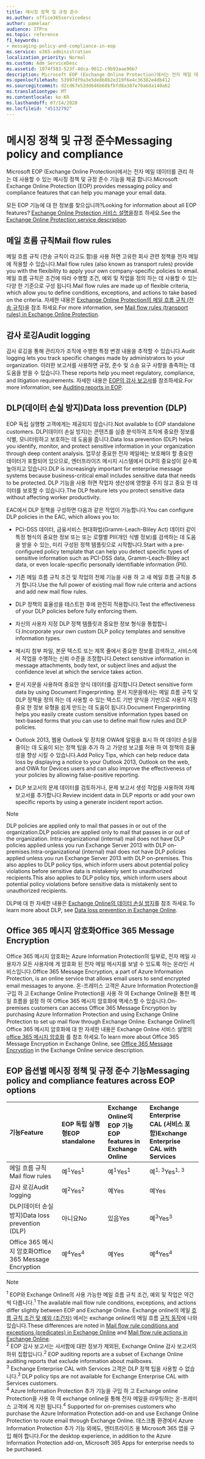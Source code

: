 ```yaml
---
title: 메시징 정책 및 규정 준수
ms.author: office365servicedesc
author: pamelaar
audience: ITPro
ms.topic: reference
f1_keywords:
- messaging-policy-and-compliance-in-eop
ms.service: o365-administration
localization_priority: Normal
ms.custom: Adm_ServiceDesc
ms.assetid: 1074f583-523f-4dca-9012-c9b93aae96b7
description: Microsoft EOP (Exchange Online Protection)에서는 전자 메일 데이터를 관리 하는 데 사용할 수 있는 메시징 정책 및 규정 준수 기능을 제공 합니다.
ms.openlocfilehash: 53997df9a3e5de8b8b2e319f6e4c36382e4db412
ms.sourcegitcommit: d2cd67e52dd646b68bfbfd8a387e70a6da140a62
ms.translationtype: MT
ms.contentlocale: ko-KR
ms.lasthandoff: 07/14/2020
ms.locfileid: "45132792"
---
```

# <a name="messaging-policy-and-compliance"></a><span data-ttu-id="dfbef-103">메시징 정책 및 규정 준수</span><span class="sxs-lookup"><span data-stu-id="dfbef-103">Messaging policy and compliance</span></span>

<span data-ttu-id="dfbef-104">Microsoft EOP (Exchange Online Protection)에서는 전자 메일 데이터를 관리 하는 데 사용할 수 있는 메시징 정책 및 규정 준수 기능을 제공 합니다.</span><span class="sxs-lookup"><span data-stu-id="dfbef-104">Microsoft Exchange Online Protection (EOP) provides messaging policy and compliance features that can help you manage your email data.</span></span>

<span data-ttu-id="dfbef-105">모든 EOP 기능에 대 한 정보를 찾으십니까?</span><span class="sxs-lookup"><span data-stu-id="dfbef-105">Looking for information about all EOP features?</span></span> <span data-ttu-id="dfbef-106">[Exchange Online Protection 서비스 설명을](exchange-online-protection-service-description.md)참조 하세요.</span><span class="sxs-lookup"><span data-stu-id="dfbef-106">See the [Exchange Online Protection service description](exchange-online-protection-service-description.md).</span></span>

## <a name="mail-flow-rules"></a><span data-ttu-id="dfbef-107">메일 흐름 규칙</span><span class="sxs-lookup"><span data-stu-id="dfbef-107">Mail flow rules</span></span>

<span data-ttu-id="dfbef-108">메일 흐름 규칙 (전송 규칙이 라고도 함)을 사용 하면 고유한 회사 관련 정책을 전자 메일에 적용할 수 있습니다.</span><span class="sxs-lookup"><span data-stu-id="dfbef-108">Mail flow rules (also known as transport rules) provide you with the flexibility to apply your own company-specific policies to email.</span></span> <span data-ttu-id="dfbef-109">메일 흐름 규칙은 조건에 따라 수행할 조건, 예외 및 작업을 정의 하는 데 사용할 수 있는 다양 한 기준으로 구성 됩니다.</span><span class="sxs-lookup"><span data-stu-id="dfbef-109">Mail flow rules are made up of flexible criteria, which allow you to define conditions, exceptions, and actions to take based on the criteria.</span></span> <span data-ttu-id="dfbef-110">자세한 내용은 [Exchange Online Protection의 메일 흐름 규칙 (전송 규칙)](https://docs.microsoft.com/microsoft-365/security/office-365-security/mail-flow-rules-transport-rules-0)을 참조 하세요.</span><span class="sxs-lookup"><span data-stu-id="dfbef-110">For more information, see [Mail flow rules (transport rules) in Exchange Online Protection](https://docs.microsoft.com/microsoft-365/security/office-365-security/mail-flow-rules-transport-rules-0).</span></span>

## <a name="audit-logging"></a><span data-ttu-id="dfbef-111">감사 로깅</span><span class="sxs-lookup"><span data-stu-id="dfbef-111">Audit logging</span></span>

<span data-ttu-id="dfbef-112">감사 로깅을 통해 관리자가 조직에 수행한 특정 변경 내용을 추적할 수 있습니다.</span><span class="sxs-lookup"><span data-stu-id="dfbef-112">Audit logging lets you track specific changes made by administrators to your organization.</span></span> <span data-ttu-id="dfbef-113">이러한 보고서를 사용하면 규정, 준수 및 소송 요구 사항을 충족하는 데 도움을 받을 수 있습니다.</span><span class="sxs-lookup"><span data-stu-id="dfbef-113">These reports help you meet regulatory, compliance, and litigation requirements.</span></span> <span data-ttu-id="dfbef-114">자세한 내용은 [EOP의 감사 보고서](https://docs.microsoft.com/microsoft-365/security/office-365-security/auditing-reports-in-eop)를 참조하세요.</span><span class="sxs-lookup"><span data-stu-id="dfbef-114">For more information, see [Auditing reports in EOP](https://docs.microsoft.com/microsoft-365/security/office-365-security/auditing-reports-in-eop).</span></span>

## <a name="data-loss-prevention-dlp"></a><span data-ttu-id="dfbef-115">DLP(데이터 손실 방지)</span><span class="sxs-lookup"><span data-stu-id="dfbef-115">Data loss prevention (DLP)</span></span>

<span data-ttu-id="dfbef-116">EOP 독립 실행형 고객에게는 제공되지 않습니다.</span><span class="sxs-lookup"><span data-stu-id="dfbef-116">Not available to EOP standalone customers.</span></span> <span data-ttu-id="dfbef-117">DLP(데이터 손실 방지)는 콘텐츠를 심층 분석하여 조직에 중요한 정보를 식별, 모니터링하고 보호하는 데 도움을 줍니다.</span><span class="sxs-lookup"><span data-stu-id="dfbef-117">Data loss prevention (DLP) helps you identify, monitor, and protect sensitive information in your organization through deep content analysis.</span></span> <span data-ttu-id="dfbef-118">업무상 중요한 전자 메일에는 보호해야 할 중요한 데이터가 포함되어 있으므로, 엔터프라이즈 메시지 시스템에서 DLP의 중요성이 갈수록 높아지고 있습니다.</span><span class="sxs-lookup"><span data-stu-id="dfbef-118">DLP is increasingly important for enterprise message systems because business-critical email includes sensitive data that needs to be protected.</span></span> <span data-ttu-id="dfbef-119">DLP 기능을 사용 하면 작업자 생산성에 영향을 주지 않고 중요 한 데이터를 보호할 수 있습니다.</span><span class="sxs-lookup"><span data-stu-id="dfbef-119">The DLP feature lets you protect sensitive data without affecting worker productivity.</span></span>

<span data-ttu-id="dfbef-120">EAC에서 DLP 정책을 구성하면 다음과 같은 작업이 가능합니다.</span><span class="sxs-lookup"><span data-stu-id="dfbef-120">You can configure DLP policies in the EAC, which allows you to:</span></span>

- <span data-ttu-id="dfbef-121">PCI-DSS 데이터, 금융서비스 현대화법(Gramm-Leach-Bliley Act) 데이터 같이 특정 형식의 중요한 정보 또는 또는 로캘별 PII(개인 식별 정보)를 검색하는 데 도움을 받을 수 있는, 미리 구성된 정책 템플릿으로 시작합니다.</span><span class="sxs-lookup"><span data-stu-id="dfbef-121">Start with a pre-configured policy template that can help you detect specific types of sensitive information such as PCI-DSS data, Gramm-Leach-Bliley act data, or even locale-specific personally identifiable information (PII).</span></span>

- <span data-ttu-id="dfbef-122">기존 메일 흐름 규칙 조건 및 작업의 전체 기능을 사용 하 고 새 메일 흐름 규칙을 추가 합니다.</span><span class="sxs-lookup"><span data-stu-id="dfbef-122">Use the full power of existing mail flow rule criteria and actions and add new mail flow rules.</span></span>

- <span data-ttu-id="dfbef-123">DLP 정책의 효율성을 테스트한 후에 완전히 적용합니다.</span><span class="sxs-lookup"><span data-stu-id="dfbef-123">Test the effectiveness of your DLP policies before fully enforcing them.</span></span>

- <span data-ttu-id="dfbef-124">자신의 사용자 지정 DLP 정책 템플릿과 중요한 정보 형식을 통합합니다.</span><span class="sxs-lookup"><span data-stu-id="dfbef-124">Incorporate your own custom DLP policy templates and sensitive information types.</span></span>

- <span data-ttu-id="dfbef-125">메시지 첨부 파일, 본문 텍스트 또는 제목 줄에서 중요한 정보를 검색하고, 서비스에서 작업을 수행하는 신뢰 수준을 조정합니다.</span><span class="sxs-lookup"><span data-stu-id="dfbef-125">Detect sensitive information in message attachments, body text, or subject lines and adjust the confidence level at which the service takes action.</span></span>

- <span data-ttu-id="dfbef-126">문서 지문을 사용하여 중요한 양식 데이터를 감지합니다.</span><span class="sxs-lookup"><span data-stu-id="dfbef-126">Detect sensitive form data by using Document Fingerprinting.</span></span> <span data-ttu-id="dfbef-127">문서 지문을에서는 메일 흐름 규칙 및 DLP 정책을 정의 하는 데 사용할 수 있는 텍스트 기반 양식을 기반으로 사용자 지정 중요 한 정보 유형을 쉽게 만드는 데 도움이 됩니다.</span><span class="sxs-lookup"><span data-stu-id="dfbef-127">Document Fingerprinting helps you easily create custom sensitive information types based on text-based forms that you can use to define mail flow rules and DLP policies.</span></span>

- <span data-ttu-id="dfbef-128">Outlook 2013, 웹용 Outlook 및 장치용 OWA에 알림을 표시 하 여 데이터 손실을 줄이는 데 도움이 되는 정책 팁을 추가 하 고 가양성 보고를 허용 하 여 정책의 효율성을 향상 시킬 수 있습니다.</span><span class="sxs-lookup"><span data-stu-id="dfbef-128">Add Policy Tips, which can help reduce data loss by displaying a notice to your Outlook 2013, Outlook on the web, and OWA for Devices users and can also improve the effectiveness of your policies by allowing false-positive reporting.</span></span>

- <span data-ttu-id="dfbef-129">DLP 보고서의 문제 데이터를 검토하거나, 문제 보고서 생성 작업을 사용하여 자체 보고서를 추가합니다.</span><span class="sxs-lookup"><span data-stu-id="dfbef-129">Review incident data in DLP reports or add your own specific reports by using a generate incident report action.</span></span>

> [!NOTE]
> <span data-ttu-id="dfbef-130">DLP policies are applied only to mail that passes in or out of the organization.</span><span class="sxs-lookup"><span data-stu-id="dfbef-130">DLP policies are applied only to mail that passes in or out of the organization.</span></span> <span data-ttu-id="dfbef-131">Intra-organizational (internal) mail does not have DLP policies applied unless you run Exchange Server 2013 with DLP on-premises.</span><span class="sxs-lookup"><span data-stu-id="dfbef-131">Intra-organizational (internal) mail does not have DLP policies applied unless you run Exchange Server 2013 with DLP on-premises.</span></span> <span data-ttu-id="dfbef-132">This also applies to DLP policy tips, which inform users about potential policy violations before sensitive data is mistakenly sent to unauthorized recipients.</span><span class="sxs-lookup"><span data-stu-id="dfbef-132">This also applies to DLP policy tips, which inform users about potential policy violations before sensitive data is mistakenly sent to unauthorized recipients.</span></span>

<span data-ttu-id="dfbef-133">DLP에 대 한 자세한 내용은 [Exchange Online의 데이터 손실 방지](https://docs.microsoft.com/exchange/security-and-compliance/data-loss-prevention/data-loss-prevention)를 참조 하세요.</span><span class="sxs-lookup"><span data-stu-id="dfbef-133">To learn more about DLP, see [Data loss prevention in Exchange Online](https://docs.microsoft.com/exchange/security-and-compliance/data-loss-prevention/data-loss-prevention).</span></span>

## <a name="office-365-message-encryption"></a><span data-ttu-id="dfbef-134">Office 365 메시지 암호화</span><span class="sxs-lookup"><span data-stu-id="dfbef-134">Office 365 Message Encryption</span></span>

<span data-ttu-id="dfbef-135">Office 365 메시지 암호화는 Azure Information Protection의 일부로, 전자 메일 사용자가 모든 사용자에 게 암호화 된 전자 메일 메시지를 보낼 수 있도록 하는 온라인 서비스입니다.</span><span class="sxs-lookup"><span data-stu-id="dfbef-135">Office 365 Message Encryption, a part of Azure Information Protection, is an online service that allows email users to send encrypted email messages to anyone.</span></span> <span data-ttu-id="dfbef-136">온-프레미스 고객은 Azure Information Protection을 구입 하 고 Exchange Online Protection을 사용 하 여 Exchange Online을 통한 메일 흐름을 설정 하 여 Office 365 메시지 암호화에 액세스할 수 있습니다.</span><span class="sxs-lookup"><span data-stu-id="dfbef-136">On-premises customers can access Office 365 Message Encryption by purchasing Azure Information Protection and using Exchange Online Protection to set up mail flow through Exchange Online.</span></span> <span data-ttu-id="dfbef-137">Exchange Online의 Office 365 메시지 암호화에 대 한 자세한 내용은 Exchange Online 서비스 설명의 [office 365 메시지 암호화](../exchange-online-service-description/message-policy-and-compliance.md#office-365-message-encryption) 를 참조 하세요.</span><span class="sxs-lookup"><span data-stu-id="dfbef-137">To learn more about Office 365 Message Encryption in Exchange Online, see [Office 365 Message Encryption](../exchange-online-service-description/message-policy-and-compliance.md#office-365-message-encryption) in the Exchange Online service description.</span></span>

## <a name="messaging-policy-and-compliance-features-across-eop-options"></a><span data-ttu-id="dfbef-138">EOP 옵션별 메시징 정책 및 규정 준수 기능</span><span class="sxs-lookup"><span data-stu-id="dfbef-138">Messaging policy and compliance features across EOP options</span></span>

|<span data-ttu-id="dfbef-139">**기능**</span><span class="sxs-lookup"><span data-stu-id="dfbef-139">**Feature**</span></span>|<span data-ttu-id="dfbef-140">**EOP 독립 실행형**</span><span class="sxs-lookup"><span data-stu-id="dfbef-140">**EOP standalone**</span></span>|<span data-ttu-id="dfbef-141">**Exchange Online의 EOP 기능 <br/>**</span><span class="sxs-lookup"><span data-stu-id="dfbef-141">**EOP features in <br/> Exchange Online**</span></span>|<span data-ttu-id="dfbef-142">**Exchange Enterprise <br/> CAL (서비스 포함)**</span><span class="sxs-lookup"><span data-stu-id="dfbef-142">**Exchange Enterprise <br/> CAL with Services**</span></span>|
|:-----|:-----|:-----|:-----|
|<span data-ttu-id="dfbef-143">메일 흐름 규칙</span><span class="sxs-lookup"><span data-stu-id="dfbef-143">Mail flow rules</span></span>|<span data-ttu-id="dfbef-144">예<sup>1</sup></span><span class="sxs-lookup"><span data-stu-id="dfbef-144">Yes<sup>1</sup></span></span>|<span data-ttu-id="dfbef-145">예<sup>1</sup></span><span class="sxs-lookup"><span data-stu-id="dfbef-145">Yes<sup>1</sup></span></span>|<span data-ttu-id="dfbef-146">예<sup>1, 3</sup></span><span class="sxs-lookup"><span data-stu-id="dfbef-146">Yes<sup>1, 3</sup></span></span>|
|<span data-ttu-id="dfbef-147">감사 로깅</span><span class="sxs-lookup"><span data-stu-id="dfbef-147">Audit logging</span></span>|<span data-ttu-id="dfbef-148">예<sup>2</sup></span><span class="sxs-lookup"><span data-stu-id="dfbef-148">Yes<sup>2</sup></span></span>|<span data-ttu-id="dfbef-149">예</span><span class="sxs-lookup"><span data-stu-id="dfbef-149">Yes</span></span>|<span data-ttu-id="dfbef-150">예</span><span class="sxs-lookup"><span data-stu-id="dfbef-150">Yes</span></span>|
|<span data-ttu-id="dfbef-151">DLP(데이터 손실 방지)</span><span class="sxs-lookup"><span data-stu-id="dfbef-151">Data loss prevention (DLP)</span></span>|<span data-ttu-id="dfbef-152">아니요</span><span class="sxs-lookup"><span data-stu-id="dfbef-152">No</span></span>|<span data-ttu-id="dfbef-153">있음</span><span class="sxs-lookup"><span data-stu-id="dfbef-153">Yes</span></span>|<span data-ttu-id="dfbef-154">예<sup>3</sup></span><span class="sxs-lookup"><span data-stu-id="dfbef-154">Yes<sup>3</sup></span></span>|
|<span data-ttu-id="dfbef-155">Office 365 메시지 암호화</span><span class="sxs-lookup"><span data-stu-id="dfbef-155">Office 365 Message Encryption</span></span>|<span data-ttu-id="dfbef-156">예<sup>4</sup></span><span class="sxs-lookup"><span data-stu-id="dfbef-156">Yes<sup>4</sup></span></span>|<span data-ttu-id="dfbef-157">예</span><span class="sxs-lookup"><span data-stu-id="dfbef-157">Yes</span></span>|<span data-ttu-id="dfbef-158">예<sup>4</sup></span><span class="sxs-lookup"><span data-stu-id="dfbef-158">Yes<sup>4</sup></span></span>|

> [!NOTE]
> <span data-ttu-id="dfbef-159"><sup>1</sup> EOP와 Exchange Online의 사용 가능한 메일 흐름 규칙 조건, 예외 및 작업은 약간씩 다릅니다.</span><span class="sxs-lookup"><span data-stu-id="dfbef-159"><sup>1</sup> The available mail flow rule conditions, exceptions, and actions differ slightly between EOP and Exchange Online.</span></span> <span data-ttu-id="dfbef-160">Exchange online의 메일 [흐름 규칙 조건 및 예외 (조건자)](https://docs.microsoft.com/Exchange/security-and-compliance/mail-flow-rules/conditions-and-exceptions) 에서는 exchange online의 메일 흐름 [규칙 동작](https://docs.microsoft.com/Exchange/security-and-compliance/mail-flow-rules/mail-flow-rule-actions)에 나와 있습니다.</span><span class="sxs-lookup"><span data-stu-id="dfbef-160">These differences are noted in [Mail flow rule conditions and exceptions (predicates) in Exchange Online](https://docs.microsoft.com/Exchange/security-and-compliance/mail-flow-rules/conditions-and-exceptions) and [Mail flow rule actions in Exchange Online](https://docs.microsoft.com/Exchange/security-and-compliance/mail-flow-rules/mail-flow-rule-actions).</span></span> <br/>
> <span data-ttu-id="dfbef-161"><sup>2</sup> EOP 감사 보고서는 사서함에 대한 정보가 제외된, Exchange Online 감사 보고서의 하위 집합입니다.</span><span class="sxs-lookup"><span data-stu-id="dfbef-161"><sup>2</sup> EOP auditing reports are a subset of Exchange Online auditing reports that exclude information about mailboxes.</span></span> <br/>
> <span data-ttu-id="dfbef-162"><sup>3</sup> Exchange Enterprise CAL with Services 고객은 DLP 정책 팁을 사용할 수 없습니다.</span><span class="sxs-lookup"><span data-stu-id="dfbef-162"><sup>3</sup> DLP policy tips are not available for Exchange Enterprise CAL with Services customers.</span></span> <br/>
> <span data-ttu-id="dfbef-163"><sup>4</sup> Azure Information Protection 추가 기능을 구입 하 고 Exchange online Protection을 사용 하 여 exchange online을 통해 전자 메일을 라우팅하는 온-프레미스 고객에 게 지원 됩니다.</span><span class="sxs-lookup"><span data-stu-id="dfbef-163"><sup>4</sup> Supported for on-premises customers who purchase the Azure Information Protection add-on and use Exchange Online Protection to route email through Exchange Online.</span></span> <span data-ttu-id="dfbef-164">데스크톱 환경에서 Azure Information Protection 추가 기능 외에도, 엔터프라이즈 용 Microsoft 365 앱을 구입 해야 합니다.</span><span class="sxs-lookup"><span data-stu-id="dfbef-164">For the desktop experience, in addition to the Azure Information Protection add-on, Microsoft 365 Apps for enterprise needs to be purchased.</span></span> <br/>
